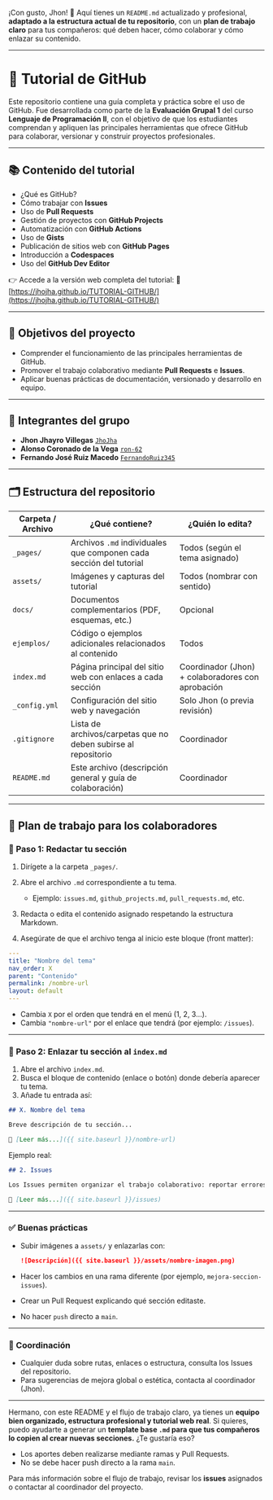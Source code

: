 ¡Con gusto, Jhon! 💪 Aquí tienes un `README.md` actualizado y profesional, **adaptado a la estructura actual de tu repositorio**, con un **plan de trabajo claro** para tus compañeros: qué deben hacer, cómo colaborar y cómo enlazar su contenido.

---

# 📘 Tutorial de GitHub

Este repositorio contiene una guía completa y práctica sobre el uso de GitHub. Fue desarrollada como parte de la **Evaluación Grupal 1** del curso **Lenguaje de Programación II**, con el objetivo de que los estudiantes comprendan y apliquen las principales herramientas que ofrece GitHub para colaborar, versionar y construir proyectos profesionales.

---

## 📚 Contenido del tutorial

* ¿Qué es GitHub?
* Cómo trabajar con **Issues**
* Uso de **Pull Requests**
* Gestión de proyectos con **GitHub Projects**
* Automatización con **GitHub Actions**
* Uso de **Gists**
* Publicación de sitios web con **GitHub Pages**
* Introducción a **Codespaces**
* Uso del **GitHub Dev Editor**

👉 Accede a la versión web completa del tutorial:
🔗 [https://jhojha.github.io/TUTORIAL-GITHUB/](https://jhojha.github.io/TUTORIAL-GITHUB/)

---

## 🎯 Objetivos del proyecto

* Comprender el funcionamiento de las principales herramientas de GitHub.
* Promover el trabajo colaborativo mediante **Pull Requests** e **Issues**.
* Aplicar buenas prácticas de documentación, versionado y desarrollo en equipo.

---

## 👥 Integrantes del grupo

* **Jhon Jhayro Villegas** [`JhoJha`](https://github.com/JhoJha)
* **Alonso Coronado de la Vega** [`ron-62`](https://github.com/ron-62)
* **Fernando José Ruiz Macedo** [`FernandoRuiz345`](https://github.com/FernandoRuiz345)

---

## 🗂️ Estructura del repositorio

| Carpeta / Archivo | ¿Qué contiene?                                                     | ¿Quién lo edita?                                  |
| ----------------- | ------------------------------------------------------------------ | ------------------------------------------------- |
| `_pages/`         | Archivos `.md` individuales que componen cada sección del tutorial | Todos (según el tema asignado)                    |
| `assets/`         | Imágenes y capturas del tutorial                                   | Todos (nombrar con sentido)                       |
| `docs/`           | Documentos complementarios (PDF, esquemas, etc.)                   | Opcional                                          |
| `ejemplos/`       | Código o ejemplos adicionales relacionados al contenido            | Todos                                             |
| `index.md`        | Página principal del sitio web con enlaces a cada sección          | Coordinador (Jhon) + colaboradores con aprobación |
| `_config.yml`     | Configuración del sitio web y navegación                           | Solo Jhon (o previa revisión)                     |
| `.gitignore`      | Lista de archivos/carpetas que no deben subirse al repositorio     | Coordinador                                       |
| `README.md`       | Este archivo (descripción general y guía de colaboración)          | Coordinador                                       |

---

## 📝 Plan de trabajo para los colaboradores

### 🔧 Paso 1: Redactar tu sección

1. Dirígete a la carpeta `_pages/`.
2. Abre el archivo `.md` correspondiente a tu tema.

   * Ejemplo: `issues.md`, `github_projects.md`, `pull_requests.md`, etc.
3. Redacta o edita el contenido asignado respetando la estructura Markdown.
4. Asegúrate de que el archivo tenga al inicio este bloque (front matter):

```yaml
---
title: "Nombre del tema"
nav_order: X
parent: "Contenido"
permalink: /nombre-url
layout: default
---
```

* Cambia `X` por el orden que tendrá en el menú (1, 2, 3…).
* Cambia `"nombre-url"` por el enlace que tendrá (por ejemplo: `/issues`).

---

### 🔗 Paso 2: Enlazar tu sección al `index.md`

1. Abre el archivo `index.md`.
2. Busca el bloque de contenido (enlace o botón) donde debería aparecer tu tema.
3. Añade tu entrada así:

```markdown
## X. Nombre del tema

Breve descripción de tu sección...

🔗 [Leer más...]({{ site.baseurl }}/nombre-url)
```

Ejemplo real:

```markdown
## 2. Issues

Los Issues permiten organizar el trabajo colaborativo: reportar errores, asignar tareas y planificar el desarrollo.

🔗 [Leer más...]({{ site.baseurl }}/issues)
```

---

### ✅ Buenas prácticas

* Subir imágenes a `assets/` y enlazarlas con:

  ```markdown
  ![Descripción]({{ site.baseurl }}/assets/nombre-imagen.png)
  ```

* Hacer los cambios en una rama diferente (por ejemplo, `mejora-seccion-issues`).

* Crear un Pull Request explicando qué sección editaste.

* No hacer `push` directo a `main`.

---

### 📢 Coordinación

* Cualquier duda sobre rutas, enlaces o estructura, consulta los Issues del repositorio.
* Para sugerencias de mejora global o estética, contacta al coordinador (Jhon).

---

Hermano, con este README y el flujo de trabajo claro, ya tienes un **equipo bien organizado, estructura profesional y tutorial web real**. Si quieres, puedo ayudarte a generar un **template base `.md` para que tus compañeros lo copien al crear nuevas secciones.** ¿Te gustaría eso?

- Los aportes deben realizarse mediante ramas y Pull Requests.
- No se debe hacer push directo a la rama `main`.

Para más información sobre el flujo de trabajo, revisar los **issues** asignados o contactar al coordinador del proyecto.


